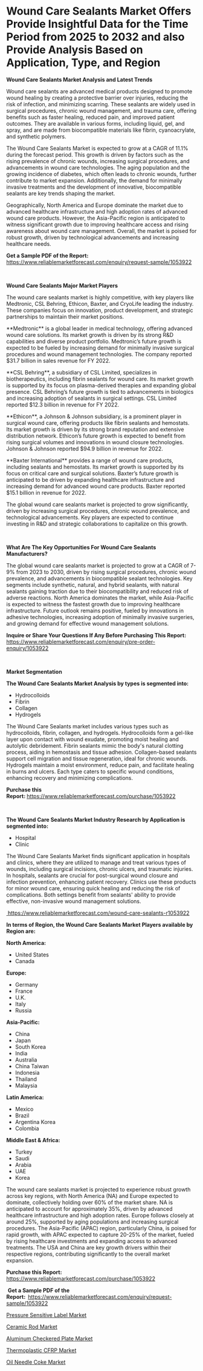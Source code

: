 <p><h1>Wound Care Sealants Market Offers Provide Insightful Data for the Time Period from 2025 to 2032 and also Provide Analysis Based on Application, Type, and Region</h1></p><p><strong>Wound Care Sealants Market Analysis and Latest Trends</strong></p>
<p><p>Wound care sealants are advanced medical products designed to promote wound healing by creating a protective barrier over injuries, reducing the risk of infection, and minimizing scarring. These sealants are widely used in surgical procedures, chronic wound management, and trauma care, offering benefits such as faster healing, reduced pain, and improved patient outcomes. They are available in various forms, including liquid, gel, and spray, and are made from biocompatible materials like fibrin, cyanoacrylate, and synthetic polymers.</p><p>The Wound Care Sealants Market is expected to grow at a CAGR of 11.1% during the forecast period. This growth is driven by factors such as the rising prevalence of chronic wounds, increasing surgical procedures, and advancements in wound care technologies. The aging population and the growing incidence of diabetes, which often leads to chronic wounds, further contribute to market expansion. Additionally, the demand for minimally invasive treatments and the development of innovative, biocompatible sealants are key trends shaping the market.</p><p>Geographically, North America and Europe dominate the market due to advanced healthcare infrastructure and high adoption rates of advanced wound care products. However, the Asia-Pacific region is anticipated to witness significant growth due to improving healthcare access and rising awareness about wound care management. Overall, the market is poised for robust growth, driven by technological advancements and increasing healthcare needs.</p></p>
<p><strong>Get a Sample PDF of the Report:&nbsp;</strong> <a href="https://www.reliablemarketforecast.com/enquiry/request-sample/1053922?utm_campaign=1900&utm_medium=2&utm_source=Github&utm_content=ia&utm_term=24012025&utm_id=wound-care-sealants">https://www.reliablemarketforecast.com/enquiry/request-sample/1053922</a></p>
<p>&nbsp;</p>
<p><strong>Wound Care Sealants Major Market Players</strong></p>
<p><p>The wound care sealants market is highly competitive, with key players like Medtronic, CSL Behring, Ethicon, Baxter, and CryoLife leading the industry. These companies focus on innovation, product development, and strategic partnerships to maintain their market positions.</p><p>**Medtronic** is a global leader in medical technology, offering advanced wound care solutions. Its market growth is driven by its strong R&D capabilities and diverse product portfolio. Medtronic’s future growth is expected to be fueled by increasing demand for minimally invasive surgical procedures and wound management technologies. The company reported $31.7 billion in sales revenue for FY 2022.</p><p>**CSL Behring**, a subsidiary of CSL Limited, specializes in biotherapeutics, including fibrin sealants for wound care. Its market growth is supported by its focus on plasma-derived therapies and expanding global presence. CSL Behring’s future growth is tied to advancements in biologics and increasing adoption of sealants in surgical settings. CSL Limited reported $12.3 billion in revenue for FY 2022.</p><p>**Ethicon**, a Johnson & Johnson subsidiary, is a prominent player in surgical wound care, offering products like fibrin sealants and hemostats. Its market growth is driven by its strong brand reputation and extensive distribution network. Ethicon’s future growth is expected to benefit from rising surgical volumes and innovations in wound closure technologies. Johnson & Johnson reported $94.9 billion in revenue for 2022.</p><p>**Baxter International** provides a range of wound care products, including sealants and hemostats. Its market growth is supported by its focus on critical care and surgical solutions. Baxter’s future growth is anticipated to be driven by expanding healthcare infrastructure and increasing demand for advanced wound care products. Baxter reported $15.1 billion in revenue for 2022.</p><p>The global wound care sealants market is projected to grow significantly, driven by increasing surgical procedures, chronic wound prevalence, and technological advancements. Key players are expected to continue investing in R&D and strategic collaborations to capitalize on this growth.</p></p>
<p>&nbsp;</p>
<p><strong>What Are The Key Opportunities For Wound Care Sealants Manufacturers?</strong></p>
<p><p>The global wound care sealants market is projected to grow at a CAGR of 7-9% from 2023 to 2030, driven by rising surgical procedures, chronic wound prevalence, and advancements in biocompatible sealant technologies. Key segments include synthetic, natural, and hybrid sealants, with natural sealants gaining traction due to their biocompatibility and reduced risk of adverse reactions. North America dominates the market, while Asia-Pacific is expected to witness the fastest growth due to improving healthcare infrastructure. Future outlook remains positive, fueled by innovations in adhesive technologies, increasing adoption of minimally invasive surgeries, and growing demand for effective wound management solutions.</p></p>
<p><strong>Inquire or Share Your Questions If Any Before Purchasing This Report:</strong> <a href="https://www.reliablemarketforecast.com/enquiry/pre-order-enquiry/1053922?utm_campaign=1900&utm_medium=2&utm_source=Github&utm_content=ia&utm_term=24012025&utm_id=wound-care-sealants">https://www.reliablemarketforecast.com/enquiry/pre-order-enquiry/1053922</a></p>
<p>&nbsp;</p>
<p><strong>Market Segmentation</strong></p>
<p><strong>The Wound Care Sealants Market Analysis by types is segmented into:</strong></p>
<p><ul><li>Hydrocolloids</li><li>Fibrin</li><li>Collagen</li><li>Hydrogels</li></ul></p>
<p><p>The Wound Care Sealants market includes various types such as hydrocolloids, fibrin, collagen, and hydrogels. Hydrocolloids form a gel-like layer upon contact with wound exudate, promoting moist healing and autolytic debridement. Fibrin sealants mimic the body's natural clotting process, aiding in hemostasis and tissue adhesion. Collagen-based sealants support cell migration and tissue regeneration, ideal for chronic wounds. Hydrogels maintain a moist environment, reduce pain, and facilitate healing in burns and ulcers. Each type caters to specific wound conditions, enhancing recovery and minimizing complications.</p></p>
<p><strong>Purchase this Report:&nbsp;</strong><a href="https://www.reliablemarketforecast.com/purchase/1053922?utm_campaign=1900&utm_medium=2&utm_source=Github&utm_content=ia&utm_term=24012025&utm_id=wound-care-sealants">https://www.reliablemarketforecast.com/purchase/1053922</a></p>
<p>&nbsp;</p>
<p><strong>The Wound Care Sealants Market Industry Research by Application is segmented into:</strong></p>
<p><ul><li>Hospital</li><li>Clinic</li></ul></p>
<p><p>The Wound Care Sealants Market finds significant application in hospitals and clinics, where they are utilized to manage and treat various types of wounds, including surgical incisions, chronic ulcers, and traumatic injuries. In hospitals, sealants are crucial for post-surgical wound closure and infection prevention, enhancing patient recovery. Clinics use these products for minor wound care, ensuring quick healing and reducing the risk of complications. Both settings benefit from sealants' ability to provide effective, non-invasive wound management solutions.</p></p>
<p><a href="https://www.reliablemarketforecast.com/wound-care-sealants-r1053922?utm_campaign=1900&utm_medium=2&utm_source=Github&utm_content=ia&utm_term=24012025&utm_id=wound-care-sealants">&nbsp;https://www.reliablemarketforecast.com/wound-care-sealants-r1053922</a></p>
<p><strong>In terms of Region, the Wound Care Sealants Market Players available by Region are:</strong></p>
<p>
    <p> <strong> North America: </strong>
        <ul>
            <li>United States</li>
            <li>Canada</li>
        </ul>
        </p> 
    <p> <strong> Europe: </strong>
        <ul>
            <li>Germany</li>
            <li>France</li>
            <li>U.K.</li>
            <li>Italy</li>
            <li>Russia</li>
        </ul>
        </p> 
    <p> <strong> Asia-Pacific: </strong>
        <ul>
            <li>China</li>
            <li>Japan</li>
            <li>South Korea</li>
            <li>India</li>
            <li>Australia</li>
            <li>China Taiwan</li>
            <li>Indonesia</li>
            <li>Thailand</li>
            <li>Malaysia</li>
        </ul>
        </p> 
    <p> <strong> Latin America: </strong>
        <ul>
            <li>Mexico</li>
            <li>Brazil</li>
            <li>Argentina Korea</li>
            <li>Colombia</li>
        </ul>
        </p> 
    <p> <strong> Middle East & Africa: </strong>
        <ul>
            <li>Turkey</li>
            <li>Saudi</li>
            <li>Arabia</li>
            <li>UAE</li>
            <li>Korea</li>
        </ul>
    </p>
    </p>
<p><p>The wound care sealants market is projected to experience robust growth across key regions, with North America (NA) and Europe expected to dominate, collectively holding over 60% of the market share. NA is anticipated to account for approximately 35%, driven by advanced healthcare infrastructure and high adoption rates. Europe follows closely at around 25%, supported by aging populations and increasing surgical procedures. The Asia-Pacific (APAC) region, particularly China, is poised for rapid growth, with APAC expected to capture 20-25% of the market, fueled by rising healthcare investments and expanding access to advanced treatments. The USA and China are key growth drivers within their respective regions, contributing significantly to the overall market expansion.</p></p>
<p><strong>Purchase this Report: </strong><a href="https://www.reliablemarketforecast.com/purchase/1053922?utm_campaign=1900&utm_medium=2&utm_source=Github&utm_content=ia&utm_term=24012025&utm_id=wound-care-sealants">https://www.reliablemarketforecast.com/purchase/1053922</a></p>
<p>&nbsp;<strong>Get a Sample PDF of the Report:&nbsp;&nbsp;</strong><a href="https://www.reliablemarketforecast.com/enquiry/request-sample/1053922?utm_campaign=1900&utm_medium=2&utm_source=Github&utm_content=ia&utm_term=24012025&utm_id=wound-care-sealants">https://www.reliablemarketforecast.com/enquiry/request-sample/1053922</a></p>
<p><strong></strong></p>
<p><p><a href="https://www.linkedin.com/pulse/pressure-sensitive-label-market-report-addressing-business-fgv3f?utm_campaign=1900&utm_medium=2&utm_source=Github&utm_content=ia&utm_term=24012025&utm_id=wound-care-sealants">Pressure Sensitive Label Market</a></p><p><a href="https://github.com/curinbucan9/Market-Research-Report-List-1/blob/main/ceramic-rod-market.md?utm_campaign=1900&utm_medium=2&utm_source=Github&utm_content=ia&utm_term=24012025&utm_id=wound-care-sealants">Ceramic Rod Market</a></p><p><a href="https://www.linkedin.com/pulse/aluminum-checkered-plate-market-overview-industry-xvhyc?utm_campaign=1900&utm_medium=2&utm_source=Github&utm_content=ia&utm_term=24012025&utm_id=wound-care-sealants">Aluminum Checkered Plate Market</a></p><p><a href="https://github.com/boitafbg/Market-Research-Report-List-1/blob/main/thermoplastic-cfrp-market.md?utm_campaign=1900&utm_medium=2&utm_source=Github&utm_content=ia&utm_term=24012025&utm_id=wound-care-sealants">Thermoplastic CFRP Market</a></p><p><a href="https://www.linkedin.com/pulse/oil-needle-coke-market-research-industry-data-forecasted-cagr-cs6bf?utm_campaign=1900&utm_medium=2&utm_source=Github&utm_content=ia&utm_term=24012025&utm_id=wound-care-sealants">Oil Needle Coke Market</a></p></p>